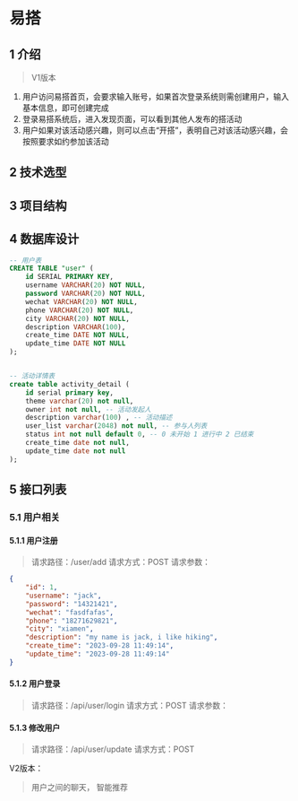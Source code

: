 # 易搭

## 1 介绍
> V1版本

1. 用户访问易搭首页，会要求输入账号，如果首次登录系统则需创建用户，输入基本信息，即可创建完成
2. 登录易搭系统后，进入发现页面，可以看到其他人发布的搭活动
3. 用户如果对该活动感兴趣，则可以点击“开搭”，表明自己对该活动感兴趣，会按照要求如约参加该活动


## 2 技术选型

## 3 项目结构

## 4 数据库设计
```sql
-- 用户表
CREATE TABLE "user" (
    id SERIAL PRIMARY KEY,
    username VARCHAR(20) NOT NULL,
    password VARCHAR(20) NOT NULL,
    wechat VARCHAR(20) NOT NULL,
    phone VARCHAR(20) NOT NULL,
    city VARCHAR(20) NOT NULL,
    description VARCHAR(100),
    create_time DATE NOT NULL,
    update_time DATE NOT NULL
);


-- 活动详情表 
create table activity_detail (
    id serial primary key,
    theme varchar(20) not null,
    owner int not null, -- 活动发起人
    description varchar(100) , -- 活动描述
    user_list varchar(2048) not null, -- 参与人列表
    status int not null default 0, -- 0 未开始 1 进行中 2 已结束
    create_time date not null,
    update_time date not null
);
```

## 5 接口列表
### 5.1 用户相关
#### 5.1.1 用户注册
> 请求路径：/user/add
> 请求方式：POST
> 请求参数：
```json
{
    "id": 1,
    "username": "jack",
    "password": "14321421",
    "wechat": "fasdfafas",
    "phone": "18271629821",
    "city": "xiamen",
    "description": "my name is jack, i like hiking",
    "create_time": "2023-09-28 11:49:14",
    "update_time": "2023-09-28 11:49:14"
}
```

#### 5.1.2 用户登录
> 请求路径：/api/user/login
> 请求方式：POST
> 请求参数：

#### 5.1.3 修改用户
> 请求路径：/api/user/update
> 请求方式：POST

V2版本：
> 用户之间的聊天， 智能推荐